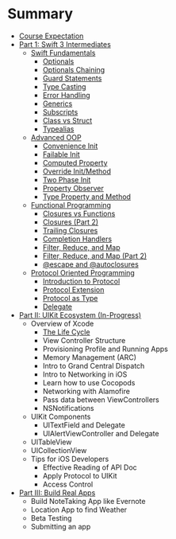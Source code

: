 # Summary
* [Course Expectation](EXPECTATION.md)
* [Part 1: Swift 3 Intermediates](1000/1000_intro.md)
  * [Swift Fundamentals](1000/1100/1100_intro.md)
    * [Optionals](1000/1100//1101_optionals.md)
    * [Optionals Chaining](1000/1100/1102_optionals_chaining.md)
    * [Guard Statements](1000/1100/1103_guard_statements.md)
    * [Type Casting](1000/1100/1104_type_casting.md)
    * [Error Handling](1000/1100/1105_error_handling.md)
    * [Generics](1000/1100/1106_generics.md)
    * [Subscripts](1000/1100/1107_subscripts.md)
    * [Class vs Struct](1000/1100/1108_class_vs_struct.md)
    * [Typealias](1000/1100/1109_typealias.md)
  * [Advanced OOP](1000/1200/1200_intro.md)
    * [Convenience Init](1000/1200/1201_convenience_init.md)
    * [Failable Init](1000/1200/1202_failable_init.md)
    * [Computed Property](1000/1200/1203_computed_property.md)
    * [Override Init/Method](1000/1200/1204_override_init_method.md)
    * [Two Phase Init](1000/1200/1205_two_phase_init.md)
    * [Property Observer](1000/1200/1206_property_observer.md)
    * [Type Property and Method](1000/1200/1207_type_property_method.md)
  * [Functional Programming](1000/1300/1300_intro.md)
    * [Closures vs Functions](1000/1300/1301_closures_vs_functions.md)
    * [Closures (Part 2)](1000/1300/1302_closures_part2.md)
    * [Trailing Closures](1000/1300/1303_trailing_closures.md)
    * [Completion Handlers](1000/1300/1304_completion_handlers.md)
    * [Filter, Reduce, and Map](1000/1300/1305_filter_reduce_map.md)
    * [Filter, Reduce, and Map (Part 2)](1000/1300/1306_filter_reduce_map_part2.md)
    * [@escape and @autoclosures](1000/1300/1307_@escape_@autoclosures.md)
  * [Protocol Oriented Programming](1000/1400/1400_intro.md)
    * [Introduction to Protocol](1000/1400/1401_intro_to_protocol.md)
    * [Protocol Extension](1000/1400/1402_protocol_extension.md)
    * [Protocol as Type](1000/1400/1403_protocol_as_type.md)
    * [Delegate](1000/1400/1404_delegate.md)
* [Part II: UIKit Ecosystem (In-Progress)](2000/2000_intro.md)
  * Overview of Xcode
    * [The Life Cycle](2000/the_life_cycle.md)
    * View Controller Structure
    * Provisioning Profile and Running Apps
    * Memory Management (ARC)
    * Intro to Grand Central Dispatch
    * Intro to Networking in iOS
    * Learn how to use Cocopods
    * Networking with Alamofire
    * Pass data between ViewControllers
    * NSNotifications
  * UIKit Components
    * UITextField and Delegate
    * UIAlertViewController and Delegate
  * UITableView
  * UICollectionView
  * Tips for iOS Developers
    * Effective Reading of API Doc    
    * Apply Protocol to UIKit
    * Access Control   
* [Part III: Build Real Apps](3000/3000_intro.md)
   * Build NoteTaking App like Evernote
   * Location App to find Weather
   * Beta Testing
   * Submitting an app
